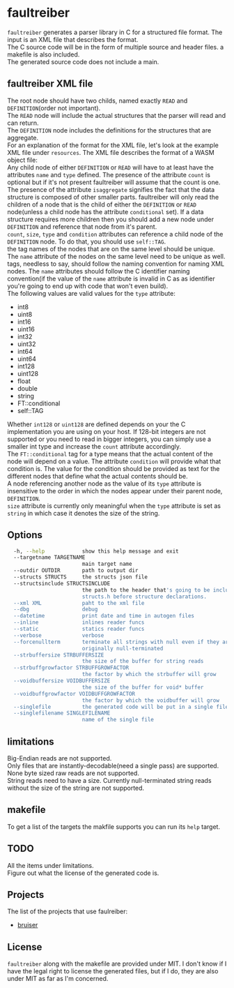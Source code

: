 # faultreiber
`faultreiber` generates a parser library in C for a structured file format. The input is an XML file that describes the format.<br/>
The C source code will be in the form of multiple source and header files. a makefile is also included.<br/>
The generated source code does not include a main.<br/>

## faultreiber XML file
The root node should have two childs, named exactly `READ` and `DEFINITION`(order not important).<br/>
The `READ` node will include the actual structures that the parser will read and can return.<br/>
The `DEFINITION` node includes the definitions for the structures that are aggregate.<br/>
For an explanation of the format for the XML file, let's look at the example XML file under `resources`. The XML file describes the format of a WASM object file:<br/>
Any child node of either `DEFINITION` or `READ` will have to at least have the attributes `name` and `type` defined. The presence of the attribute `count` is optional but if it's not present faultreiber will assume that the count is one. The presence of the attribute `isaggregate` signifies the fact that the data structure is composed of other smaller parts. faultreiber will only read the children of a node that is the child of either the `DEFINITION` or `READ` node(unless a child node has the attribute `conditional` set). If a data structure requires more children then you should add a new node under `DEFINITION` and reference that node from it's parent.<br/>
`count`, `size`, `type` and `condition` attributes can reference a child node of the `DEFINITION` node. To do that, you should use `self::TAG`.<br/>
the tag names of the nodes that are on the same level should be unique. The `name` attribute of the nodes on the same level need to be unique as well.<br/>
tags, needless to say, should follow the naming convention for naming XML nodes. The `name` attributes should follow the C identifier naming convention(if the value of the `name` attribute is invalid in C as as identifier you're going to end up with code that won't even build).<br/>
The following values are valid values for the `type` attribute:<br/>
* int8
* uint8
* int16
* uint16
* int32
* uint32
* int64
* uint64
* int128
* uint128
* float
* double
* string
* FT::conditional
* self::TAG

Whether `int128` or `uint128` are defined depends on your the C implementation you are using on your host. If 128-bit integers are not supported or you need to read in bigger integers, you can simply use a smaller int type and increase the `count` attribute accordingly.<br/>
The `FT::conditional` tag for a type means that the actual content of the node will depend on a value. The attribute `condition` will provide what that condition is. The value for the condition should be provided as text for the different nodes that define what the actual contents should be.<br/>
A node referencing another node as the value of its `type` attribute is insensitive to the order in which the nodes appear under their parent node, `DEFINITION`.<br/>
`size` attribute is currently only meaningful when the `type` attribute is set as `string` in which case it denotes the size of the string.<br/>

## Options

```bash
  -h, --help            show this help message and exit
  --targetname TARGETNAME
                        main target name
  --outdir OUTDIR       path to output dir
  --structs STRUCTS     the structs json file
  --structsinclude STRUCTSINCLUDE
                        the path to the header that's going to be included by
                        structs.h before structure declarations.
  --xml XML             paht to the xml file
  --dbg                 debug
  --datetime            print date and time in autogen files
  --inline              inlines reader funcs
  --static              statics reader funcs
  --verbose             verbose
  --forcenullterm       terminate all strings with null even if they are not
                        originally null-terminated
  --strbuffersize STRBUFFERSIZE
                        the size of the buffer for string reads
  --strbuffgrowfactor STRBUFFGROWFACTOR
                        the factor by which the strbuffer will grow
  --voidbuffersize VOIDBUFFERSIZE
                        the size of the buffer for void* buffer
  --voidbuffgrowfactor VOIDBUFFGROWFACTOR
                        the factor by which the voidbuffer will grow
  --singlefile          the generated code will be put in a single file
  --singlefilename SINGLEFILENAME
                        name of the single file
```


## limitations
Big-Endian reads are not supported.<br/>
Only files that are instantly-decodable(need a single pass) are supported.<br/>
None byte sized raw reads are not supported.<br/>
String reads need to have a size. Currently null-terminated string reads without the size of the string are not supported.<br/>

## makefile
To get a list of the targets the makfile supports you can run its `help` target.<br/>

## TODO
All the items under limitations.<br/>
Figure out what the license of the generated code is.<br/>

## Projects
The list of the projects that use faulreiber:<br/>
* [bruiser](https://github.com/bloodstalker/mutator/tree/master/bruiser)<br/>

## License
`faultreiber` along with the makefile are provided under MIT. I don't know if I have the legal right to license the generated files, but if I do, they are also under MIT as far as I'm concerned.<br/>
